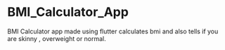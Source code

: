 # BMI_Calculator_App
BMI Calculator app made using flutter calculates bmi and also tells if you are skinny , overweight or normal.
